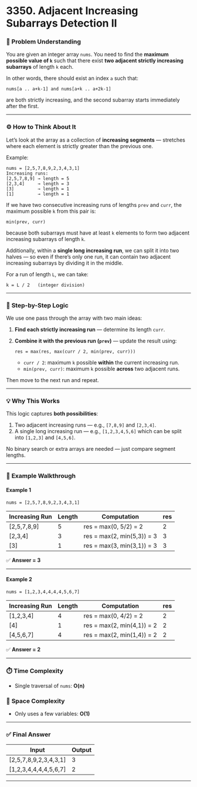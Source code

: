 # 3350. Adjacent Increasing Subarrays Detection II

### 🧠 Problem Understanding

You are given an integer array `nums`.
You need to find the **maximum possible value of `k`** such that there exist **two adjacent strictly increasing subarrays** of length `k` each.

In other words, there should exist an index `a` such that:

```
nums[a .. a+k-1] and nums[a+k .. a+2k-1]
```

are both strictly increasing,
and the second subarray starts immediately after the first.

---

### ⚙️ **How to Think About It**

Let’s look at the array as a collection of **increasing segments** — stretches where each element is strictly greater than the previous one.

Example:

```
nums = [2,5,7,8,9,2,3,4,3,1]
Increasing runs:
[2,5,7,8,9] → length = 5
[2,3,4]     → length = 3
[3]         → length = 1
[1]         → length = 1
```

If we have two consecutive increasing runs of lengths `prev` and `curr`,
the maximum possible `k` from this pair is:

```
min(prev, curr)
```

because both subarrays must have at least `k` elements to form two adjacent increasing subarrays of length `k`.

Additionally, within a **single long increasing run**, we can split it into two halves —
so even if there’s only one run, it can contain two adjacent increasing subarrays by dividing it in the middle.

For a run of length `L`, we can take:

```
k = L / 2   (integer division)
```

---

### 🧩 **Step-by-Step Logic**

We use one pass through the array with two main ideas:

1. **Find each strictly increasing run** — determine its length `curr`.
2. **Combine it with the previous run (`prev`)** — update the result using:

   ```
   res = max(res, max(curr / 2, min(prev, curr)))
   ```

   * `curr / 2`: maximum `k` possible **within** the current increasing run.
   * `min(prev, curr)`: maximum `k` possible **across** two adjacent runs.

Then move to the next run and repeat.

---

### 💡 **Why This Works**

This logic captures **both possibilities**:

1. Two adjacent increasing runs — e.g., `[7,8,9]` and `[2,3,4]`.
2. A single long increasing run — e.g., `[1,2,3,4,5,6]` which can be split into `[1,2,3]` and `[4,5,6]`.

No binary search or extra arrays are needed — just compare segment lengths.

---

### 🧮 **Example Walkthrough**

#### Example 1

```
nums = [2,5,7,8,9,2,3,4,3,1]
```

| Increasing Run | Length | Computation                | res |
| -------------- | ------ | -------------------------- | --- |
| [2,5,7,8,9]    | 5      | res = max(0, 5/2) = 2      | 2   |
| [2,3,4]        | 3      | res = max(2, min(5,3)) = 3 | 3   |
| [3]            | 1      | res = max(3, min(3,1)) = 3 | 3   |

✅ **Answer = 3**

---

#### Example 2

```
nums = [1,2,3,4,4,4,4,5,6,7]
```

| Increasing Run | Length | Computation                | res |
| -------------- | ------ | -------------------------- | --- |
| [1,2,3,4]      | 4      | res = max(0, 4/2) = 2      | 2   |
| [4]            | 1      | res = max(2, min(4,1)) = 2 | 2   |
| [4,5,6,7]      | 4      | res = max(2, min(1,4)) = 2 | 2   |

✅ **Answer = 2**

---

### ⏱️ **Time Complexity**

* Single traversal of `nums`: **O(n)**

### 💾 **Space Complexity**

* Only uses a few variables: **O(1)**

---

### ✅ **Final Answer**

| Input                 | Output |
| --------------------- | ------ |
| [2,5,7,8,9,2,3,4,3,1] | 3      |
| [1,2,3,4,4,4,4,5,6,7] | 2      |

---


